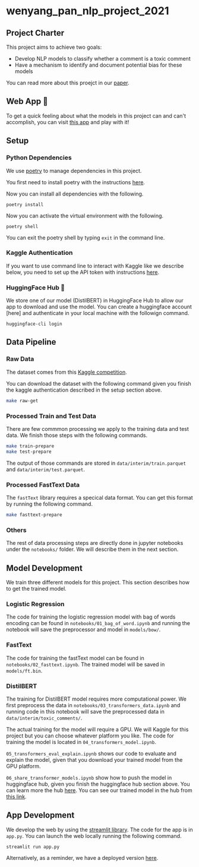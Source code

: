 # wenyang_pan_nlp_project_2021

## Project Charter 
This project aims to achieve two goals:
+ Develop NLP models to classify whether a comment is a toxic comment 
+ Have a mechanism to identify and document potential bias for these models

You can read more about this proejct in our [paper](https://github.com/MSIA/wenyang_pan_nlp_project_2021/blob/main/papers/NLP_Final_Report.pdf).

## Web App :rocket:
To get a quick feeling about what the models in this project can and can't accomplish, you can visit [this app](https://share.streamlit.io/msia/wenyang_pan_nlp_project_2021/main/app.py) and play with it!

## Setup

### Python Dependencies
We use [poetry](https://python-poetry.org/) to manage dependencies in this project.

You first need to install poetry with the instructions [here](https://python-poetry.org/docs/master/).

Now you can install all dependencies with the following.
```
poetry install
```

Now you can activate the virtual environment with the following.
```
poetry shell
```

You can exit the poetry shell by typing `exit` in the command line.

### Kaggle Authentication 
If you want to use command line to interact with Kaggle like we describe below, you need to set up the API token with instructions [here](https://www.kaggle.com/docs/api#authentication).

### HuggingFace Hub :hugs:
We store one of our model (DistilBERT) in HuggingFace Hub to allow our app to download and use the model. You can create a huggingface account [here] and authenticate in your local machine with the followign command.
```
huggingface-cli login
```

## Data Pipeline

### Raw Data
The dataset comes from this [Kaggle competition](https://www.kaggle.com/c/jigsaw-unintended-bias-in-toxicity-classification/data). 

You can download the dataset with the following command given you finish the kaggle authentication described in the setup section above. 

```zsh
make raw-get
```

### Processed Train and Test Data
There are few commmon processing we apply to the training data and test data. We finish those steps with the following commands.
```zsh
make train-prepare
make test-prepare
```
The output of those commands are stored in `data/interim/train.parquet` and `data/interim/test.parquet`.

### Processed FastText Data
The `fastText` library requires a specical data format. You can get this format by running the following command.
```zsh
make fasttext-prepare
```

### Others
The rest of data processing steps are directly done in jupyter notebooks under the `notebooks/` folder. We will describe them in the next section.

## Model Development 
We train three different models for this project. This section describes how to get the trained model.

### Logistic Regression
The code for training the logistic regression model with bag of words encoding can be found in `notebooks/01_bag_of_word.ipynb` and running the notebook will save the preprocessor and model in `models/bow/`.

### FastText
The code for training the fastText model can be found in `notebooks/02_fasttext.ipynb`. The trained model will be saved in `models/ft.bin`.

### DistilBERT
The training for DistilBERT model requires more computational power. We first preprocess the data in `notebooks/03_transformers_data.ipynb` and running code in this notebook will save the preprocessed data in `data/interim/toxic_comments/`. 

The actual training for the model will require a GPU. We will Kaggle for this project but you can choose whatever platform you like. The code for training the model is located in `04_transformers_model.ipynb`.

`05_transformers_eval_explain.ipynb` shows our code to evaluate and explain the model, given that you download your trained model from the GPU platform.

`06_share_transformer_models.ipynb` show how to push the model in huggingface hub, given you finish the huggingface hub section above. You can learn more the hub [here](https://huggingface.co/course/chapter4/1?fw=pt). You can see our trained model in the hub from [this link](https://huggingface.co/martin-ha/toxic-comment-model).

## App Development 
We develop the web by using the [streamlit library](https://docs.streamlit.io/). The code for the app is in `app.py`. You can launch the web locally running the following command.
```
streamlit run app.py
```
Alternatively, as a reminder, we have a deployed version [here](https://share.streamlit.io/msia/wenyang_pan_nlp_project_2021/main/app.py).